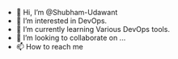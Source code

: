 - 👋 Hi, I’m @Shubham-Udawant
- 👀 I’m interested in DevOps.
- 🌱 I’m currently learning Various DevOps tools.
- 💞️ I’m looking to collaborate on ...
- 📫 How to reach me 

<!---
Shubham-Udawant/Shubham-Udawant is a ✨ special ✨ repository because its `README.md` (this file) appears on your GitHub profile.
You can click the Preview link to take a look at your changes.
--->
